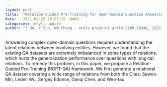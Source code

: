 ```yaml
---
layout: post
title:  "Relation-Guided Pre-Training for Open-Domain Question Answering"
date:   2021-09-25 18:07:15 -0400
categories: jekyll update
author: "Z Hu, Y Sun, KW Chang - arXiv preprint arXiv:2109.10346, 2021"
---
```

Answering complex open-domain questions requires understanding the latent relations between involving entities. However, we found that the existing QA datasets are extremely imbalanced in some types of relations, which hurts the generalization performance over questions with long-tail relations. To remedy this problem, in this paper, we propose a Relation-Guided Pre-Training (RGPT-QA) framework. We first generate a relational QA dataset covering a wide range of relations from both the Cites: Sewon Min, Ledell Wu, Sergey Edunov, Danqi Chen, and Wen-tau